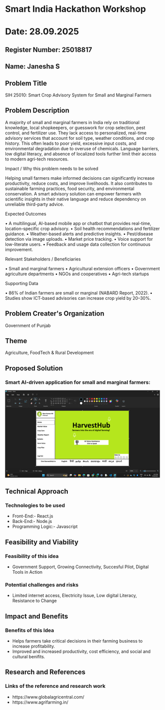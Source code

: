 # Smart India Hackathon Workshop
# Date: 28.09.2025
## Register Number: 25018817
## Name: Janesha S
## Problem Title
SIH 25010: Smart Crop Advisory System for Small and Marginal Farmers
## Problem Description
A majority of small and marginal farmers in India rely on traditional knowledge, local shopkeepers, or guesswork for crop selection, pest control, and fertilizer use. They lack access to personalized, real-time advisory services that account for soil type, weather conditions, and crop history. This often leads to poor yield, excessive input costs, and environmental degradation due to overuse of chemicals. Language barriers, low digital literacy, and absence of localized tools further limit their access to modern agri-tech resources.

Impact / Why this problem needs to be solved

Helping small farmers make informed decisions can significantly increase productivity, reduce costs, and improve livelihoods. It also contributes to sustainable farming practices, food security, and environmental conservation. A smart advisory solution can empower farmers with scientific insights in their native language and reduce dependency on unreliable third-party advice.

Expected Outcomes

• A multilingual, AI-based mobile app or chatbot that provides real-time, location-specific crop advisory.
• Soil health recommendations and fertilizer guidance.
• Weather-based alerts and predictive insights.
• Pest/disease detection via image uploads.
• Market price tracking.
• Voice support for low-literate users.
• Feedback and usage data collection for continuous improvement.

Relevant Stakeholders / Beneficiaries

• Small and marginal farmers
• Agricultural extension officers
• Government agriculture departments
• NGOs and cooperatives
• Agri-tech startups

Supporting Data

• 86% of Indian farmers are small or marginal (NABARD Report, 2022).
• Studies show ICT-based advisories can increase crop yield by 20–30%.

## Problem Creater's Organization
Government of Punjab

## Theme
Agriculture, FoodTech & Rural Development

## Proposed Solution
<h3>Smart AI-driven application for small and marginal farmers:</h3>

![alt text](HarvestHub.png)

## Technical Approach
<h3>Technologies to be used</h3>
<ul><li>Front-End:- React.js</li>
<li>Back-End:- Node.js</li>
<li>Programming Logic:- Javascript</li></ul>

## Feasibility and Viability
<h3>Feasibility of this idea</h3>
<ul><li>Government Support, Growing Connectivity, Succesful Pilot, Digital Tools in Action</li></ul>
<h3>Potential challenges and risks</h3>
<ul><li>Limited internet access, Electricity Issue, Low digital Literacy, Resistance to Change </li></ul>

## Impact and Benefits
<h3>Benefits of this Idea</h3>
<ul><li>Helps farmers take critical decisions in their farming business to increase profitability.</li>
<li>Improved and increased productivity, cost efficiency, and social and cultural benifits.</li></ul>

## Research and References
<h3>Links of the reference and research work</h3>
<ul><li>https://www.globalagricentral.com/</li>
<li>https://www.agrifarming.in/</li>
</ul>
